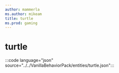 ```yaml
---
author: mammerla
ms.author: mikeam
title: turtle
ms.prod: gaming
---
```


# turtle

:::code language="json" source="../../VanillaBehaviorPack/entities/turtle.json":::